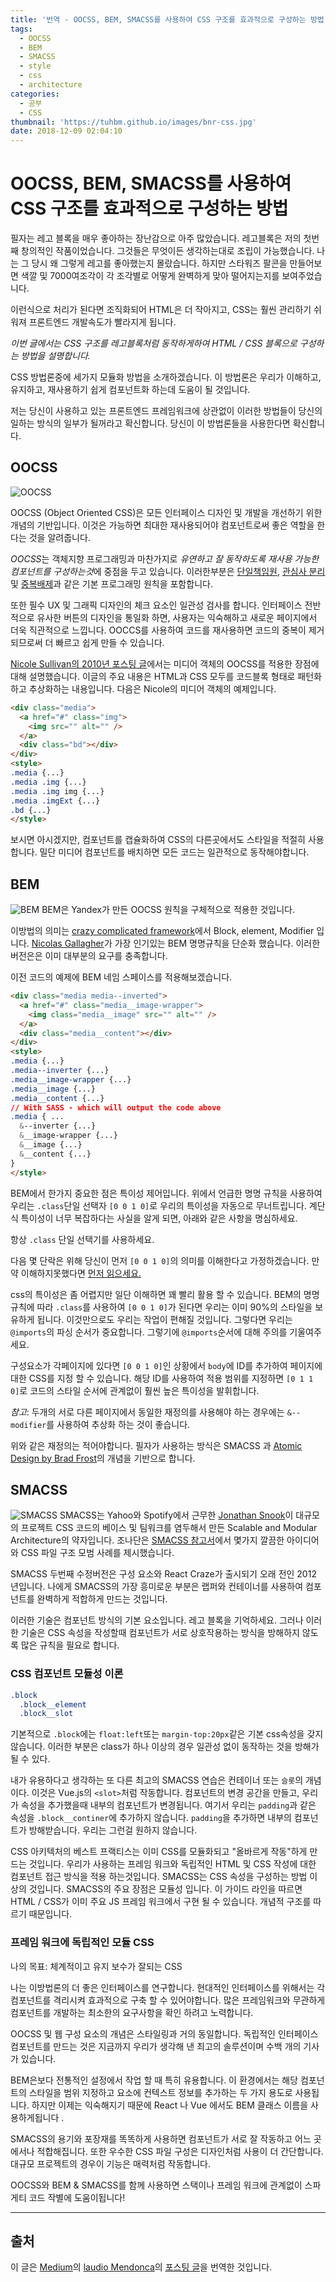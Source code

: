 ```yaml
---
title: '번역 - OOCSS, BEM, SMACSS를 사용하여 CSS 구조를 효과적으로 구성하는 방법'
tags:
  - OOCSS
  - BEM
  - SMACSS
  - style
  - css
  - architecture
categories:
  - 공부
  - CSS
thumbnail: 'https://tuhbm.github.io/images/bnr-css.jpg'
date: 2018-12-09 02:04:10
---
```


# OOCSS, BEM, SMACSS를 사용하여 CSS 구조를 효과적으로 구성하는 방법

필자는 레고 블록을 매우 좋아하는 장난감으로 아주 많았습니다.
레고블록은 저의 첫번째 창의적인 작품이었습니다. 그것들은 무엇이든 생각하는대로 조립이 가능했습니다.
나는 그 당시 왜 그렇게 레고를 좋아했는지 몰랐습니다. 
하지만 스타워즈 팔콘을 만들어보면 색깔 및 7000여조각이 각 조각별로 어떻게 완벽하게 맞아 떨어지는지를 보여주었습니다.

이런식으로 처리가 된다면 조직화되어 HTML은 더 작아지고, CSS는 훨씬 관리하기 쉬워져 프론트엔드 개발속도가 빨라지게 됩니다.

*이번 글에서는 CSS 구조를 레고블록처럼 동작하게하여 HTML / CSS 블록으로 구성하는 방법을 설명합니다.*

CSS 방법론중에 세가지 모듈화 방법을 소개하겠습니다.
이 방법론은 우리가 이해하고, 유지하고, 재사용하기 쉽게 컴포넌트화 하는데 도움이 될 것입니다.

저는 당신이 사용하고 있는 프론트엔드 프레임워크에 상관없이 이러한 방법들이 당신의 일하는 방식의 일부가 될꺼라고 확신합니다.
당신이 이 방법론들을 사용한다면 확신합니다.
<!-- more -->
## OOCSS
![OOCSS](https://tuhbm.github.io/images/cssPosting/css_architecture/oocss.png)

OOCSS (Object Oriented CSS)은 모든 인터페이스 디자인 및 개발을 개선하기 위한 개념의 기반입니다. 
이것은 가능하면 최대한 재사용되어야 컴포넌트로써 좋은 역할을 한다는 것을 알려줍니다.

*OOCSS*는 객체지향 프로그래밍과 마찬가지로 *유연하고 잘 동작하도록 재사용 가능한 컴포넌트를 구성하는것*에 중점을 두고 있습니다.
이러한부분은 [단일책임원](https://en.wikipedia.org/wiki/Single_responsibility_principle), [관심사 분리](https://en.wikipedia.org/wiki/Separation_of_concerns) 및 [중복배제](https://en.wikipedia.org/wiki/Don%27t_repeat_yourself)과 같은 기본 프로그래밍 원칙을 포함합니다.  

또한 필수 UX 및 그래픽 디자인의 체크 요소인 일관성 검사를 합니다. 인터페이스 전반적으로 유사한 버튼의 디자인을 통일화 하면, 사용자는 익숙해하고 새로운 페이지에서 더욱 직관적으로 느낍니다.
OOCCS를 사용하여 코드를 재사용하면 코드의 중복이 제거 되므로써 더 빠르고 쉽게 만들 수 있습니다.

[Nicole Sullivan의 2010년 포스팅 글](http://www.stubbornella.org/content/2010/06/25/the-media-object-saves-hundreds-of-lines-of-code/)에서는 미디어 객체의 OOCSS를 적용한 장점에 대해 설명했습니다.
이글의 주요 내용은 HTML과 CSS 모두를 코드블록 형태로 패턴화하고 추상화하는 내용입니다. 다음은 Nicole의 미디어 객체의 예제입니다.

```html
<div class="media">
  <a href="#" class="img">
    <img src="" alt="" />
  </a> 
  <div class="bd"></div>
</div>
<style>
.media {...} 
.media .img {...} 
.media .img img {...} 
.media .imgExt {...} 
.bd {...}
</style>
```
보시면 아시겠지만, 컴포넌트를 캡슐화하여 CSS의 다른곳에서도 스타일을 적절히 사용합니다.
밀단 미디어 컴포넌트를 배치하면 모든 코드는 일관적으로 동작해야합니다.

## BEM
![BEM](https://tuhbm.github.io/images/cssPosting/css_architecture/bem.png)
BEM은 Yandex가 만든 OOCSS 원칙을 구체적으로 적용한 것입니다.

이방법의 의미는 [crazy complicated framework](https://en.bem.info/methodology/quick-start/)에서 Block, element, Modifier 입니다.
[Nicolas Gallagher](http://nicolasgallagher.com/about-html-semantics-front-end-architecture/)가 가장 인기있는 BEM 명명규칙을 단순화 했습니다.
이러한 버전은은 이미 대부분의 요구를 충족합니다.

이전 코드의 예제에 BEM 네임 스페이스를 적용해보겠습니다.
```html
<div class="media media--inverted">
  <a href="#" class="media__image-wrapper">
    <img class="media__image" src="" alt="" />
  </a>
  <div class="media__content"></div>
</div>
<style>
.media {...}
.media--inverter {...}
.media__image-wrapper {...}
.media__image {...}
.media__content {...}
// With SASS - which will output the code above
.media { ... 
  &--inverter {...} 
  &__image-wrapper {...} 
  &__image {...} 
  &__content {...} 
}
</style>
```
BEM에서 한가지 중요한 점은 특이성 제어입니다. 위에서 언급한 명명 규칙을 사용하여 우리는 `.class`단일 선택자 `[0 0 1 0]`로 우리의 특이성을 자동으로 무너트립니다.
계단식 특이성이 너무 복잡하다는 사실을 알게 되면, 아래와 같은 사항을 명심하세요.

항상 `.class` 단일 선택기를 사용하세요.

다음 몇 단락은 위해 당신이 먼저 `[0 0 1 0]`의 의미를 이해한다고 가정하겠습니다.
만약 이해하지못했다면 [먼저 읽으세요.](https://www.smashingmagazine.com/2007/07/css-specificity-things-you-should-know/)

css의 특이성은 좀 어렵지만 일단 이해하면 꽤 빨리 활용 할 수 있습니다. BEM의 명명규칙에 따라 `.class`를 사용하여 `[0 0 1 0]`가 된다면 우리는 이미 90%의 스타일을 보유하게 됩니다.
이것만으로도 우리는 작업이 편해질 것입니다. 그렇다면 우리는 `@imports`의 파싱 순서가 중요합니다.
그렇기에 `@imports`순서에 대해 주의를 기울여주세요.

구성요소가 각페이지에 있다면 `[0 0 1 0]`인 상황에서 `body`에 ID를 추가하여 페이지에 대한 CSS를 지정 할 수 있습니다.
해당 ID를 사용하여 적용 범위를 지정하면 `[0 1 1 0]`로 코드의 스타일 순서에 관계없이 훨씬 높은 특이성을 발휘합니다.

*참고*: 두개의 서로 다른 페이지에서 동일한 재정의를 사용해야 하는 경우에는 `&--modifier`를 사용하여 추상화 하는 것이 좋습니다.

위와 같은 재정의는 적어야합니다. 
필자가 사용하는 방식은 SMACSS 과 [Atomic Design by Brad Frost](https://shop.bradfrost.com/)의 개념을 기반으로 합니다.

## SMACSS
![SMACSS](https://tuhbm.github.io/images/cssPosting/css_architecture/smacss.png)
SMACSS는 Yahoo와 Spotify에서 근무한 [Jonathan Snook](https://snook.ca/)이 대규모의 프로젝트 CSS 코드의 베이스 및 팀워크를 염두해서 만든  Scalable and Modular Architecture의 약자입니다.
조나단은 [SMACSS 참고서](https://smacss.com/)에서 몇가지 깔끔한 아이디어와 CSS 파일 구조 모범 사례를 제시했습니다.

SMACSS 두번째 수정버전은 구성 요소와 React Craze가 출시되기 오래 전인 2012 년입니다. 
나에게 SMACSS의 가장 흥미로운 부분은 랩퍼와 컨테이너를 사용하여 컴포넌트를 완벽하게 적합하게 만드는 것입니다.

이러한 기술은 컴포넌트 방식의 기본 요소입니다. 레고 블록을 기억하세요.
그러나 이러한 기술은 CSS 속성을 작성할때 컴포넌트가 서로 상호작용하는 방식을 방해하지 않도록 많은 규칙을 필요로 합니다.

### CSS 컴포넌트 모듈성 이론

```css
.block 
  .block__element 
  .block__slot
```
기본적으로 `.block`에는 `float:left`또는 `margin-top:20px`같은 기본 css속성을 갖지 않습니다.
이러한 부분은 class가 하나 이상의 경우 일관성 없이 동작하는 것을 방해가 될 수 있다.

내가 유용하다고 생각하는 또 다른 최고의 SMACSS 연습은 컨테이너 또는 `슬롯`의 개념이다.
이것은 Vue.js의 `<slot>`처럼 작동합니다. 컴포넌트의 변경 공간을 만들고, 우리가 속성을 추가했을때 내부의 컴포넌트가 변경됩니다.
여기서 우리는 `padding`과 같은 속성을 `.block__continer`에 추가하지 않습니다. `padding`을 추가하면 내부의 컴포넌트가 방해받습니다.
우리는 그런걸 원하지 않습니다.

CSS 아키텍처의 베스트 프랙티스는 이미 CSS를 모듈화되고 "올바르게 작동"하게 만드는 것입니다. 
우리가 사용하는 프레임 워크와 독립적인 HTML 및 CSS 작성에 대한 컴포넌트 접근 방식을 적용 하는것입니다.
SMACSS는 CSS 속성을 구성하는 방법 이상의 것입니다. SMACSS의 주요 장점은 모듈성 입니다.
이 가이드 라인을 따르면 HTML / CSS가 이미 주요 JS 프레임 워크에서 구현 될 수 있습니다. 개념적 구조를 따르기 때문입니다.

### 프레임 워크에 독립적인 모듈 CSS
나의 목표: 체계적이고 유지 보수가 잘되는 CSS

나는 이방법론의 더 좋은 인터페이스를 연구합니다. 현대적인 인터페이스를 위해서는 각 컴포넌트를 격리시켜 효과적으로 구축 할 수 있어야합니다.
많은 프레임워크와 무관하게 컴포넌트를 개발하는 최소한의 요구사항을 확인 하려고 노력합니다.

OOCSS 및 웹 구성 요소의 개념은 스타일링과 거의 동일합니다. 
독립적인 인터페이스 컴포넌트를 만드는 것은 지금까지 우리가 생각해 낸 최고의 솔루션이며 수백 개의 기사가 있습니다.

BEM은보다 전통적인 설정에서 작업 할 때 특히 유용합니다.
이 환경에서는 해당 컴포넌트의 스타일을 범위 지정하고 요소에 컨텍스트 정보를 추가하는 두 가지 용도로 사용됩니다. 
하지만 이제는 익숙해지기 때문에 React 나 Vue 에서도 BEM 클래스 이름을 사용하게됩니다 .

SMACSS의 용기와 포장재를 똑똑하게 사용하면 컴포넌트가 서로 잘 작동하고 어느 곳에서나 적합해집니다. 
또한 우수한 CSS 파일 구성은 디자인처럼 사용이 더 간단합니다. 
대규모 프로젝트의 경우이 기능은 매력처럼 작동합니다.

OOCSS와 BEM & SMACSS를 함께 사용하면 스택이나 프레임 워크에 관계없이 스파게티 코드 작별에 도움이됩니다!


********
## 출처

이 글은 [Medium](https://medium.com/)의 [laudio Mendonca](https://medium.freecodecamp.org/@claudioccm2)의 [포스팅 글](https://medium.freecodecamp.org/how-to-better-organize-your-css-architecture-with-oocss-bem-smacss-65e8a5c207c0)을 번역한 것입니다.
